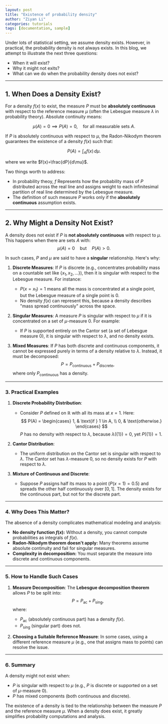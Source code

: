 ```yaml
---
layout: post
title: "Existence of probability density"
author: "Ziyan Li"
categories: tutorials
tags: [documentation, sample]
---
```

Under lots of statistical setting, we assume density exists. However, in practical, the probability density is not always exists. In this blog, we attempt to illustrate the next three questions:
- When it will exist?
- Why it might not exits? 
- What can we do when the probability density does not exist?
---

## **1. When Does a Density Exist?**
For a density $f(x)$ to exist, the measure $P$ must be **absolutely continuous** with respect to the reference measure $\mu$ (often the Lebesgue measure $\lambda$ in probability theory). Absolute continuity means:

$$
\mu(A) = 0 \implies P(A) = 0, \quad \text{for all measurable sets } A.
$$

If $P$ is absolutely continuous with respect to $\mu$, the Radon-Nikodym theorem guarantees the existence of a density $f(x)$ such that:

$$
P(A) = \int_A f(x) \, d\mu.
$$

where we write $f(x)=\frac{dP}{d\mu}$.

Two things worth to address:
- In probability theoy, $f$ Represents how the probability mass of $P$ distributed across the real line and assigns weight to each infinitesimal partition of real line determined by the Lebesgue measure.
- The definition of such measure $P$ works only if the **absolutely continuous** assumption exists. 

---

## **2. Why Might a Density Not Exist?**
A density does not exist if $P$ is **not absolutely continuous** with respect to $\mu$. This happens when there are sets $A$ with:
$$
\mu(A) = 0 \quad \text{but} \quad P(A) > 0.
$$

In such cases, $P$ and $\mu$ are said to have a **singular** relationship. Here's why:

1. **Discrete Measures**:
   If $P$ is discrete (e.g., concentrates probability mass on a countable set like $\{x_1, x_2, \dots\}$), then it is singular with respect to the Lebesgue measure. For instance:
   - $P(x = x_1) = 1$ means all the mass is concentrated at a single point, but the Lebesgue measure of a single point is $0$.
   - No density $f(x)$ can represent this, because a density describes "mass spread continuously" across the space.

2. **Singular Measures**:
   A measure $P$ is singular with respect to $\mu$ if it is concentrated on a set of $\mu$-measure $0$. For example:
   - If $P$ is supported entirely on the Cantor set (a set of Lebesgue measure $0$), it is singular with respect to $\lambda$, and no density exists.

3. **Mixed Measures**:
   If $P$ has both discrete and continuous components, it cannot be expressed purely in terms of a density relative to $\lambda$. Instead, it must be decomposed:
   $$
   P = P_{\text{continuous}} + P_{\text{discrete}},
   $$
   where only $P_{\text{continuous}}$ has a density.

---

### **3. Practical Examples**
1. **Discrete Probability Distribution**:
   - Consider $P$ defined on $\mathbb{R}$ with all its mass at $x = 1$. Here:
     $$
     P(A) = 
     \begin{cases}
       1, & \text{if } 1 \in A, \\
       0, & \text{otherwise.}
     \end{cases}
     $$
     $P$ has no density with respect to $\lambda$, because $\lambda(\{1\}) = 0$, yet $P(\{1\}) = 1$.

2. **Cantor Distribution**:
   - The uniform distribution on the Cantor set is singular with respect to $\lambda$. The Cantor set has $\lambda$-measure $0$, so no density exists for $P$ with respect to $\lambda$.

3. **Mixture of Continuous and Discrete**:
   - Suppose $P$ assigns half its mass to a point ($P(x = 1) = 0.5$) and spreads the other half continuously over $[0, 1]$. The density exists for the continuous part, but not for the discrete part.

---

### **4. Why Does This Matter?**
The absence of a density complicates mathematical modeling and analysis:
- **No density function $f(x)$:** Without a density, you cannot compute probabilities as integrals of $f(x)$.
- **Radon-Nikodym theorem doesn't apply:** Many theorems assume absolute continuity and fail for singular measures.
- **Complexity in decomposition:** You must separate the measure into discrete and continuous components.

---

### **5. How to Handle Such Cases**
1. **Measure Decomposition**:
   The **Lebesgue decomposition theorem** allows $P$ to be split into:
   $$
   P = P_{\text{ac}} + P_{\text{sing}},
   $$
   where:
   - $P_{\text{ac}}$ (absolutely continuous part) has a density $f(x)$.
   - $P_{\text{sing}}$ (singular part) does not.

2. **Choosing a Suitable Reference Measure**:
   In some cases, using a different reference measure $\mu$ (e.g., one that assigns mass to points) can resolve the issue.

---

### **6. Summary**
A density might not exist when:
- $P$ is singular with respect to $\mu$ (e.g., $P$ is discrete or supported on a set of $\mu$-measure $0$).
- $P$ has mixed components (both continuous and discrete).

The existence of a density is tied to the relationship between the measure $P$ and the reference measure $\mu$. When a density does exist, it greatly simplifies probability computations and analysis.
